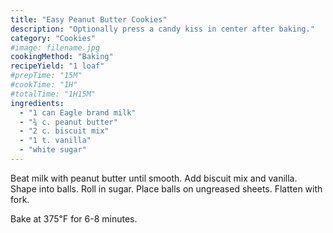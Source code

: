 ```yaml
---
title: "Easy Peanut Butter Cookies"
description: "Optionally press a candy kiss in center after baking."
category: "Cookies"
#image: filename.jpg
cookingMethod: "Baking"
recipeYield: "1 loaf"
#prepTime: "15M"
#cookTime: "1H"
#totalTime: "1H15M"
ingredients:
  - "1 can Eagle brand milk"
  - "¾ c. peanut butter"
  - "2 c. biscuit mix"
  - "1 t. vanilla"
  - "white sugar"
---
```


Beat milk with peanut butter until smooth. Add biscuit mix and vanilla. Shape into balls.
Roll in sugar. Place balls on ungreased sheets. Flatten with fork.

Bake at 375℉ for 6-8 minutes.
